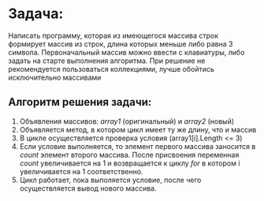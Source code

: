 # Задача:
Написать программу, которая из имеющегося массива строк формирует массив из строк, длина которых меньше либо равна 3 символа. Первоначальный массив можно ввести с клавиатуры, либо задать на старте выполнения алгоритма. При решение не рекомендуется пользоваться коллекциями, лучше обойтись исключительно массивами

## Алгоритм решения задачи:
1. Объявления массивов: *array1* (оригинальный) и *array2* (новый)
2. Объявляется метод, в котором цикл имеет ту же длину, что и массив 
3. В цикле осуществляется проверка условия (array1[i].Length <= 3)
4. Если условие выполняется, то элемент первого массива заносится в *count* элемент второго массива. После присвоения переменная *count* увеличивается на 1 и возвращается к циклу *for* в котором i увеличивается на 1 соответственно.
5. Цикл работает, пока выполяется условие, после чего осуществляется вывод нового массива.

